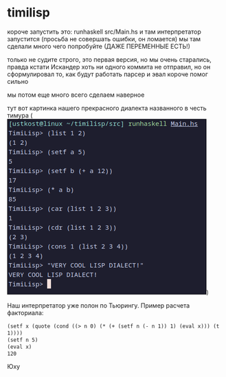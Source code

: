 # timilisp

короче запустить это: runhaskell src/Main.hs
и там интерпретатор запустится (просьба не совершать ошибки, он ломается)
мы там сделали много чего попробуйте (ДАЖЕ ПЕРЕМЕННЫЕ ЕСТЬ!)

только не судите строго, это первая версия, но мы очень старались, правда
кстати Искандер хоть ни одного коммита не отправил, но он сформулировал то, как будут работать парсер и эвал
короче помог сильно

мы потом еще много всего сделаем наверное

тут вот картинка нашего прекрасного диалекта названного в честь тимура
(![timilispik](./kartinka.png))

Наш интерпретатор уже полон по Тьюрингу. Пример расчета факториала:
```
(setf x (quote (cond ((> n 0) (* (+ (setf n (- n 1)) 1) (eval x))) (t 1))))
(setf n 5)
(eval x)
120
```
Юху
